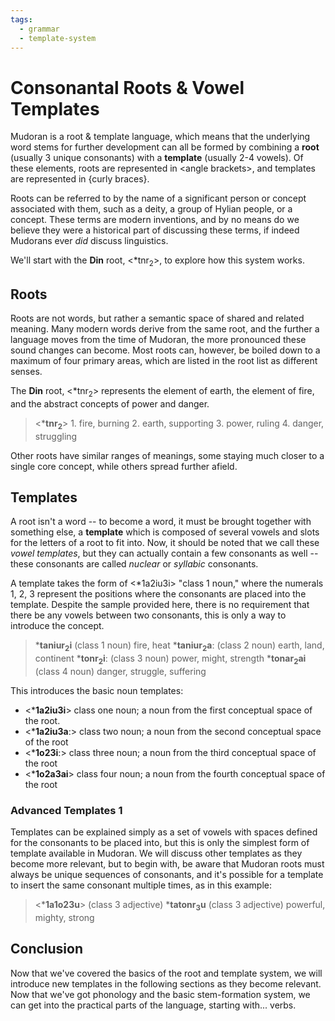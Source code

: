 ```yaml
---
tags:
  - grammar
  - template-system
---
```

# Consonantal Roots & Vowel Templates
Mudoran is a root & template language, which means that the underlying word stems for further development can all be formed by combining a **root** (usually 3 unique consonants) with a **template** (usually 2-4 vowels). Of these elements, roots are represented in \<angle brackets>, and templates are represented in \{curly braces}.

Roots can be referred to by the name of a significant person or concept associated with them, such as a deity, a group of Hylian people, or a concept. These terms are modern inventions, and by no means do we believe they were a historical part of discussing these terms, if indeed Mudorans ever *did* discuss linguistics.

We'll start with the **Din** root, \<\*tnr${_2}$>, to explore how this system works.

## Roots
Roots are not words, but rather a semantic space of shared and related meaning. Many modern words derive from the same root, and the further a language moves from the time of Mudoran, the more pronounced these sound changes can become. Most roots can, however, be boiled down to a maximum of four primary areas, which are listed in the root list as different senses.

The **Din** root, \<\*tnr${_2}$> represents the element of earth, the element of fire, and the abstract concepts of power and danger.

> \<\***tnr${_2}$**> 1. fire, burning 2. earth, supporting 3. power, ruling 4. danger, struggling

Other roots have similar ranges of meanings, some staying much closer to a single core concept, while others spread further afield.

## Templates
A root isn't a word -- to become a word, it must be brought together with something else, a **template** which is composed of several vowels and slots for the letters of a root to fit into. Now, it should be noted that we call these *vowel templates*, but they can actually contain a few consonants as well -- these consonants are called *nuclear* or *syllabic* consonants.

A template takes the form of \<\*1a2iu3i> "class 1 noun," where the numerals 1, 2, 3 represent the positions where the consonants are placed into the template. Despite the sample provided here, there is no requirement that there be any vowels between two consonants, this is only a way to introduce the concept.

> \***taniur${_2}$i** (class 1 noun) fire, heat
> \***taniur${_2}$aː** (class 2 noun) earth, land, continent
> \***tonr${_2}$iː** (class 3 noun) power, might, strength
> \***tonar${_2}$ai** (class 4 noun) danger, struggle, suffering

This introduces the basic noun templates:

- \<\***1a2iu3i**> class one noun; a noun from the first conceptual space of the root.
- \<\***1a2iu3aː**> class two noun; a noun from the second conceptual space of the root
- \<\***1o23iː**> class three noun; a noun from the third conceptual space of the root
- \<\***1o2a3ai**> class four noun; a noun from the fourth conceptual space of the root

### Advanced Templates 1
Templates can be explained simply as a set of vowels with spaces defined for the consonants to be placed into, but this is only the simplest form of template available in Mudoran. We will discuss other templates as they become more relevant, but to begin with, be aware that Mudoran roots must always be unique sequences of consonants, and it's possible for a template to insert the same consonant multiple times, as in this example:

> \<\***1a1o23u**> (class 3 adjective)
> \***tatonr${_3}$u** (class 3 adjective) powerful, mighty, strong

## Conclusion
Now that we've covered the basics of the root and template system, we will introduce new templates in the following sections as they become relevant. Now that we've got phonology and the basic stem-formation system, we can get into the practical parts of the language, starting with... verbs.

